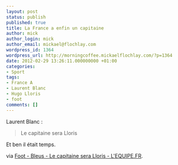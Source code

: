 ```yaml
---
layout: post
status: publish
published: true
title: La France a enfin un capitaine
author: mick
author_login: mick
author_email: mickael@flochlay.com
wordpress_id: 1364
wordpress_url: http://morningcoffee.mickaelflochlay.com/?p=1364
date: 2012-02-29 13:26:11.000000000 +01:00
categories:
- Sport
tags:
- France A
- Laurent Blanc
- Hugo Lloris
- foot
comments: []
---
```

Laurent Blanc :
<blockquote>Le capitaine sera Lloris</blockquote>
Et ben il était temps.

via <a href="http://www.lequipe.fr/Football/Actualites/Le-capitaine-sera-lloris/266859#xtor=RSS-1">Foot - Bleus - Le capitaine sera Lloris - L'EQUIPE.FR</a>.

